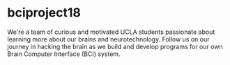 # bciproject18
We're a team of curious and motivated UCLA students passionate about learning more about our brains and neurotechnology. Follow us on our journey in hacking the brain as we build and develop programs for our own Brain Computer Interface (BCI) system.
